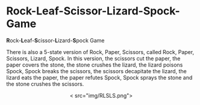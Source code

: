 # Rock-Leaf-Scissor-Lizard-Spock-Game
**R**ock-**L**eaf-**S**cissor-**L**izard-**S**pock Game

There is also a 5-state version of Rock, Paper, Scissors, called Rock, Paper, Scissors, Lizard, Spock. In this version, the scissors cut the paper, the paper covers the stone, the stone crushes the lizard, the lizard poisons Spock, Spock breaks the scissors, the scissors decapitate the lizard, the lizard eats the paper, the paper refutes Spock, Spock sprays the stone and the stone crushes the scissors.

<p align="center">< src="img/RLSLS.png"></p>
